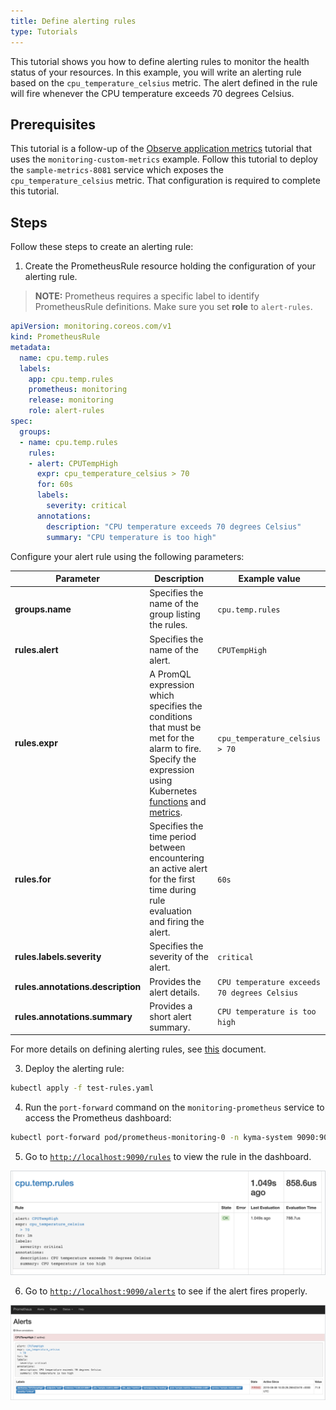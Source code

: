 ```yaml
---
title: Define alerting rules
type: Tutorials
---
```


This tutorial shows you how to define alerting rules to monitor the health status of your resources. In this example, you will write an alerting rule based on the `cpu_temperature_celsius` metric. The alert defined in the rule will fire whenever the CPU temperature exceeds 70 degrees Celsius.

## Prerequisites

This tutorial is a follow-up of the [Observe application metrics](components/monitoring/#tutorials-expose-custom-metrics-in-kyma) tutorial that uses the `monitoring-custom-metrics` example. Follow this tutorial to deploy the `sample-metrics-8081` service which exposes the `cpu_temperature_celsius` metric. That configuration is required to complete this tutorial.

## Steps

Follow these steps to create an alerting rule:

1. Create the PrometheusRule resource holding the configuration of your alerting rule. 

>**NOTE:** Prometheus requires a specific label to identify PrometheusRule definitions. Make sure you set **role** to `alert-rules`.

```yaml
apiVersion: monitoring.coreos.com/v1
kind: PrometheusRule
metadata:
  name: cpu.temp.rules
  labels:
    app: cpu.temp.rules
    prometheus: monitoring
    release: monitoring
    role: alert-rules
spec:
  groups:
  - name: cpu.temp.rules
    rules:
    - alert: CPUTempHigh
      expr: cpu_temperature_celsius > 70 
      for: 60s
      labels:
        severity: critical
      annotations:
        description: "CPU temperature exceeds 70 degrees Celsius"
        summary: "CPU temperature is too high"
```
Configure your alert rule using the following parameters:

| Parameter | Description | Example value |
|-----------|-------------|---------------|
| **groups.name** | Specifies the name of the group listing the rules.  | `cpu.temp.rules` |
| **rules.alert** | Specifies the name of the alert. | `CPUTempHigh`  |
| **rules.expr** | A PromQL expression which specifies the conditions that must be met for the alarm to fire. Specify the expression using Kubernetes [functions](https://prometheus.io/docs/prometheus/latest/querying/functions/) and [metrics](https://github.com/kubernetes/kube-state-metrics/blob/master/Documentation/pod-metrics.md). | `cpu_temperature_celsius > 70`  |
| **rules.for** | Specifies the time period between encountering an active alert for the first time during rule evaluation and firing the alert.  | `60s` |
| **rules.labels.severity** | Specifies the severity of the alert.  | `critical` |
| **rules.annotations.description** | Provides the alert details. | `CPU temperature exceeds 70 degrees Celsius` |
| **rules.annotations.summary** | Provides a short alert summary. | `CPU temperature is too high` |



For more details on defining alerting rules, see [this](https://prometheus.io/docs/prometheus/latest/configuration/alerting_rules/) document.

3. Deploy the alerting rule:

```bash
kubectl apply -f test-rules.yaml
```
4. Run the `port-forward` command on the `monitoring-prometheus` service to access the Prometheus dashboard:

  ```bash
  kubectl port-forward pod/prometheus-monitoring-0 -n kyma-system 9090:9090
  ```
5. Go to [`http://localhost:9090/rules`](http://localhost:9090/rules) to view the rule in the dashboard.

![](./assets/rules-dashboard.png)

6. Go to [`http://localhost:9090/alerts`](http://localhost:9090/alerts) to see if the alert fires properly.

![](./assets/fired-alert.png)